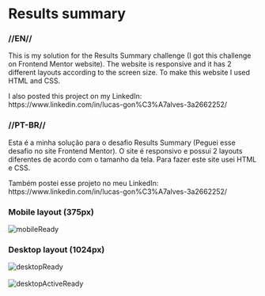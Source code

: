 <h1>Results summary</h1>
<h3>//EN//</h3>

<p>This is my solution for the Results Summary challenge (I got this challenge on Frontend Mentor website). The website is responsive and it has 2 different layouts according to the screen size. To make this website I used HTML and CSS.</p>

<p> I also posted this project on my LinkedIn: https://www.linkedin.com/in/lucas-gon%C3%A7alves-3a2662252/ </p>

<h3>//PT-BR//</h3>

<p>Esta é a minha solução para o desafio Results Summary (Peguei esse desafio no site Frontend Mentor). O site é responsivo e possui 2 layouts diferentes de acordo com o tamanho da tela. Para fazer este site usei HTML e CSS.</p>

<p>Também postei esse projeto no meu LinkedIn: https://www.linkedin.com/in/lucas-gon%C3%A7alves-3a2662252/</p>

<h3>Mobile layout (375px)</h3>

![mobileReady](https://github.com/LucasS-Goncalves/results-summary/assets/122225674/daa8256c-d00c-4916-b7cf-c0414c8b6c7b)

<h3>Desktop layout (1024px)</h3>

![desktopReady](https://github.com/LucasS-Goncalves/results-summary/assets/122225674/9b17c7b6-caa1-4179-86a5-1bcac763ae87)
<br>
<br>
![desktopActiveReady](https://github.com/LucasS-Goncalves/results-summary/assets/122225674/f070ea7a-3c67-4791-888a-14bf2c3725e9)
